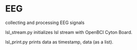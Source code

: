 # EEG
collecting and processing EEG signals

lsl_stream.py initializes lsl stream with OpenBCI Cyton Board.

lsl_print.py prints data as timestamp, data (as a list).

